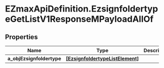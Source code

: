 # EZmaxApiDefinition.EzsignfoldertypeGetListV1ResponseMPayloadAllOf

## Properties

Name | Type | Description | Notes
------------ | ------------- | ------------- | -------------
**a_objEzsignfoldertype** | [**[EzsignfoldertypeListElement]**](EzsignfoldertypeListElement.md) |  | 


